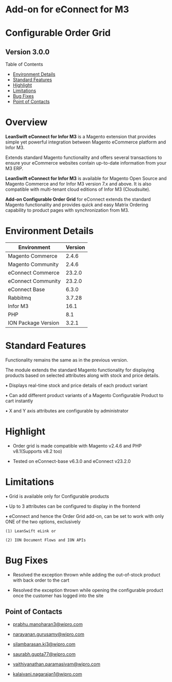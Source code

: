 Add-on for eConnect for M3
==========================

Configurable Order Grid
=======================

Version 3.0.0
-------------

Table of Contents

- [Environment Details](#environment-details)
- [Standard Features](#standard-features)
- [Highlight](#highlight)
- [Limitations](#limitations)
- [Bug Fixes](#bug-fixes)
- [Point of Contacts](#point-of-contacts)

Overview
========

**LeanSwift eConnect for Infor M3** is a Magento extension that provides simple
yet powerful integration between Magento eCommerce platform and Infor M3.

Extends standard Magento functionality and offers several transactions to ensure
your eCommerce websites contain up-to-date information from your M3 ERP.

**LeanSwift eConnect for Infor M3** is available for Magento Open Source and
Magento Commerce and for Infor M3 version 7.x and above. It is also compatible
with multi-tenant cloud editions of Infor M3 (Cloudsuite).

**Add-on Configurable Order Grid** for eConnect extends the standard Magento
functionality and provides quick and easy Matrix Ordering capability to product
pages with synchronization from M3.

Environment Details
===================

| **Environment**     | **Version** |
|---------------------|-------------|
| Magento Commerce    | 2.4.6       |
| Magento Community   | 2.4.6       |
| eConnect Commerce   | 23.2.0      |
| eConnect Community  | 23.2.0      |
| eConnect Base       | 6.3.0       |
| Rabbitmq            | 3.7.28      |
| Infor M3            | 16.1        |
| PHP                 | 8.1         |
| ION Package Version | 3.2.1       |

Standard Features
=================

Functionality remains the same as in the previous version.

The module extends the standard Magento functionality for displaying products
based on selected attributes along with stock and price details.

• Displays real-time stock and price details of each product variant

• Can add different product variants of a Magento Configurable Product to cart
instantly

• X and Y axis attributes are configurable by administrator

Highlight
=========

- Order grid is made compatible with Magento v2.4.6 and PHP v8.1(Supports v8.2 too)

- Tested on eConnect-base v6.3.0 and eConnect v23.2.0

Limitations
===========

• Grid is available only for Configurable products

• Up to 3 attributes can be configured to display in the frontend

• eConnect and hence the Order Grid add-on, can be set to work with only ONE of
the two options, exclusively

~~~~~~~~~~~~~~~~~~~~~~~~~~~~~~~~~~~~~~~~~~~~~~~~~~~~~~~~~~~~~~~~~~~~~~~~~~~~~~~~
(1) LeanSwift eLink or 

(2) ION Document Flows and ION APIs
~~~~~~~~~~~~~~~~~~~~~~~~~~~~~~~~~~~~~~~~~~~~~~~~~~~~~~~~~~~~~~~~~~~~~~~~~~~~~~~~

Bug Fixes
=========

- Resolved the exception thrown while adding the out-of-stock product with back order to the cart

- Resolved the exception thrown while opening the configurable product once the customer has logged into the site

Point of Contacts
-----------------

-   <prabhu.manoharan3@wipro.com>

-   <narayanan.gurusamy@wipro.com>

-   <silambarasan.kj3@wipro.com>

-   <saurabh.gupta77@wipro.com>
  
-   <vaithiyanathan.paramasivam@wipro.com>

-   <kalaivani.nagarajan1@wipro.com>
